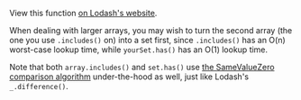 View this function [on Lodash's website](https://lodash.com/docs/4.17.15#difference).

When dealing with larger arrays, you may wish to turn the second array (the one you use `.includes()` on) into a set first, since `.includes()` has an O(n) worst-case lookup time, while `yourSet.has()` has an O(1) lookup time.

Note that both `array.includes()` and `set.has()` use [the SameValueZero comparison algorithm](https://developer.mozilla.org/en-US/docs/Web/JavaScript/Equality_comparisons_and_sameness#same-value-zero_equality) under-the-hood as well, just like Lodash's `_.difference()`.
